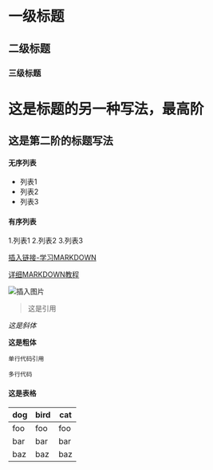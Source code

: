 # 一级标题
## 二级标题
### 三级标题

这是标题的另一种写法，最高阶
=============

这是第二阶的标题写法
--------

#### 无序列表
- 列表1
- 列表2
- 列表3

#### 有序列表
1.列表1
2.列表2
3.列表3

[插入链接-学习MARKDOWN](https://www.jianshu.com/p/q81RER)

[详细MARKDOWN教程](http://wowubuntu.com/markdown/#html)

![插入图片](https://upload-images.jianshu.io/upload_images/259-b7a1aa59aaca63e4.jpg?imageMogr2/auto-orient/strip%7CimageView2/2/w/431)

> 这是引用

*这是斜体*

**这是粗体**

`单行代码引用`

```这是代码引用
多行代码
```

#### 这是表格
dog | bird | cat
----|------|----
foo | foo  | foo
bar | bar  | bar
baz | baz  | baz

